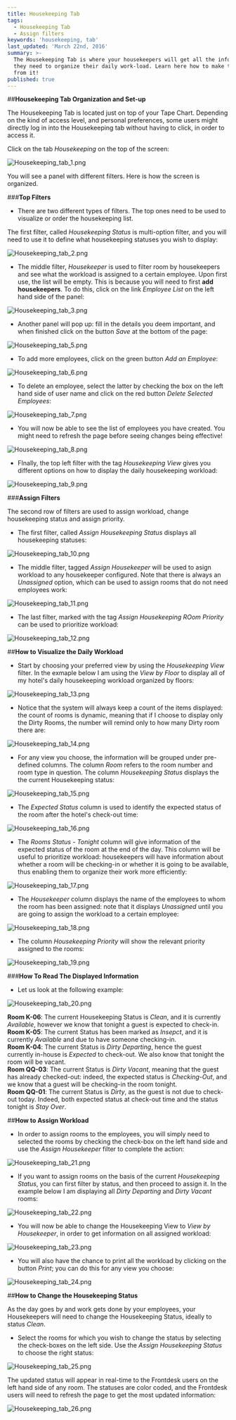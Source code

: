 ```yaml
---
title: Housekeeping Tab
tags:
  - Housekeeping Tab
  - Assign filters
keywords: 'housekeeping, tab'
last_updated: 'March 22nd, 2016'
summary: >-
  The Housekeeping Tab is where your housekeepers will get all the information
  they need to organize their daily work-load. Learn here how to make the most
  from it!
published: true
---
```

  


##**Housekeeping Tab Organization and Set-up**  

The Housekeeping Tab is located just on top of your Tape Chart. Depending on the kind of  access level, and personal preferences, some users might directly log in into the Housekeeping tab without having to click, in order to access it.  

Click on the tab _Housekeeping_ on the top of the screen:  

![Housekeeping_tab_1.png]({{site.baseurl}}/images/Housekeeping_tab_1.png)


You will see a panel with different filters. Here is how the screen is organized.  


###**Top Filters**  


- There are two different types of filters. The top ones need to be used to visualize or order the housekeeping list.  

The first filter, called _Housekeeping Status_ is multi-option filter, and you will need to use it to define what housekeeping statuses you wish to display:  


![Housekeeping_tab_2.png]({{site.baseurl}}/images/Housekeeping_tab_2.png)    


- The middle filter, _Housekeeper_ is used to filter room by housekeepers and see what the workload is assigned to a certain employee. Upon first use, the list will be empty. This is because you will need to first **add housekeepers**. To do this, click on the link _Employee List_ on the left hand side of the panel:  

![Housekeeping_tab_3.png]({{site.baseurl}}/images/Housekeeping_tab_3.png)  


- Another panel will pop up: fill in the details you deem important, and when finished click on the button _Save_ at the bottom of the page:  

![Housekeeping_tab_5.png]({{site.baseurl}}/images/Housekeeping_tab_5.png)


- To add more employees, click on the green button _Add an Employee_:  


![Housekeeping_tab_6.png]({{site.baseurl}}/images/Housekeeping_tab_6.png)  


- To delete an employee, select the latter by checking the box on the left hand side of user name and click on the red button _Delete Selected Employees_:  


![Housekeeping_tab_7.png]({{site.baseurl}}/images/Housekeeping_tab_7.png)  


- You will now be able to see the list of employees you have created. You might need to refresh the page before seeing changes being effective!

![Housekeeping_tab_8.png]({{site.baseurl}}/images/Housekeeping_tab_8.png)  


- FInally, the top left filter with the tag _Housekeeping View_ gives you different options on how to display the daily housekeeping workload:  

![Housekeeping_tab_9.png]({{site.baseurl}}/images/Housekeeping_tab_9.png)  



###**Assign Filters**  

The second row of filters are used to assign workload, change housekeeping status and assign priority.  

- The first filter, called _Assign Housekeeping Status_ displays all housekeeping statuses:  

![Housekeeping_tab_10.png]({{site.baseurl}}/images/Housekeeping_tab_10.png)  


- The middle filter, tagged _Assign Housekeeper_ will be used to asign workload to any housekeeper configured. Note that there is always an _Unassigned_ option, which can be used to assign rooms that do not need employees work:  

![Housekeeping_tab_11.png]({{site.baseurl}}/images/Housekeeping_tab_11.png)


- The last filter, marked with the tag _Assign Housekeeping ROom Priority_ can be used to prioritize workload:  


![Housekeeping_tab_12.png]({{site.baseurl}}/images/Housekeeping_tab_12.png)  


##**How to Visualize the Daily Workload**  

- Start by choosing your preferred view by using the _Housekeeping View_ filter. In the exmaple below I am using the _View by Floor_ to display all of my hotel's daily housekeeping workload organized by floors:  


![Housekeeping_tab_13.png]({{site.baseurl}}/images/Housekeeping_tab_13.png)  


- Notice that the system will always keep a count of the items displayed: the count of rooms is dynamic, meaning that if I choose to display only the Dirty Rooms, the number will remind only to how many Dirty room there are:  


![Housekeeping_tab_14.png]({{site.baseurl}}/images/Housekeeping_tab_14.png)  


- For any view you choose, the information will be grouped under pre-defined columns. The column _Room_ refers to the room number and room type in question. The column _Housekeeping Status_ displays the the current Housekeeping status:  


![Housekeeping_tab_15.png]({{site.baseurl}}/images/Housekeeping_tab_15.png)  


- The _Expected Status_ column is used to identify the expected status of the room after the hotel's check-out time:  


![Housekeeping_tab_16.png]({{site.baseurl}}/images/Housekeeping_tab_16.png)  


- The _Rooms Status - Tonight_  column will give information of the expected status of the room at the end of the day. This column will be useful to prioritize workload: housekeepers will have information about whether a room will be checking-in or whether it is going to be available, thus enabling them to organize their work more efficiently:  


![Housekeeping_tab_17.png]({{site.baseurl}}/images/Housekeeping_tab_17.png)  


- The _Housekeeper_ column displays the name of the employees to whom the room has been assigned: note that it displays _Unassigned_ until you are going to assign the workload to a certain employee:  


![Housekeeping_tab_18.png]({{site.baseurl}}/images/Housekeeping_tab_18.png)  


- The column _Housekeeping Priority_ will show the relevant priority assigned to the rooms:  


![Housekeeping_tab_19.png]({{site.baseurl}}/images/Housekeeping_tab_19.png)



###**How To Read The Displayed Information**  

- Let us look at the following example:  


![Housekeeping_tab_20.png]({{site.baseurl}}/images/Housekeeping_tab_20.png)  


**Room K-06**: The current Housekeeping Status is _Clean_, and it is currently _Available_, however we know that tonight a guest is expected to check-in.  
**Room K-05**: The current Status has been marked as _Insepct_, and it is currently _Available_ and due to have someone checking-in.  
**Room K-04**: The current Status is _Dirty Departing_, hence the guest currently in-house is _Expected_ to check-out. We also know that tonight the room will be vacant.  
**Room QQ-03**:  The current Status is _Dirty Vacant_, meaning that the guest has already checked-out: indeed, the expected status is _Checking-Out_, and we know that a guest will be checking-in the room tonight.  
**Room QQ-01**: The current Status is _Dirty_, as the guest is not due to check-out today. Indeed, both expected status at check-out time and the status tonight is _Stay Over_.
 
 

##**How to Assign Workload**  

- In order to assign rooms to the employees, you will simply need to selected the rooms by checking the check-box on the left hand side and use the _Assign Housekeeper_ filter to complete the action:  


![Housekeeping_tab_21.png]({{site.baseurl}}/images/Housekeeping_tab_21.png)  


- If you want to assign rooms on the basis of the current _Housekeeping Status_, you can first filter by status, and then proceed to assign it. In the example below I am displaying all _Dirty Departing_ and _Dirty Vacant_ rooms:  



![Housekeeping_tab_22.png]({{site.baseurl}}/images/Housekeeping_tab_22.png)  



- You will now be able to change the Housekeeping View to _View by Housekeeper_, in order to get information on all assigned workload:  


![Housekeeping_tab_23.png]({{site.baseurl}}/images/Housekeeping_tab_23.png)  


- You will also have the chance to print all the workload by clicking on the button _Print_; you can do this for any view you choose:  


![Housekeeping_tab_24.png]({{site.baseurl}}/images/Housekeeping_tab_24.png)  


##**How to Change the Housekeeping Status**  

As the day goes by and work gets done by your employees, your Housekeepers will need to change the Housekeeping Status, ideally to status _Clean_.

- Select the rooms for which you wish to change the status by selecting the check-boxes on the left side. Use the _Assign Housekeeping Status_ to choose the right status:  


![Housekeeping_tab_25.png]({{site.baseurl}}/images/Housekeeping_tab_25.png)


The updated status will appear in real-time to the Frontdesk users on the left hand side of any room. The statuses are color coded, and the Frontdesk users will need to refresh the page to get the most updated information: 

![Housekeeping_tab_26.png]({{site.baseurl}}/images/Housekeeping_tab_26.png)
